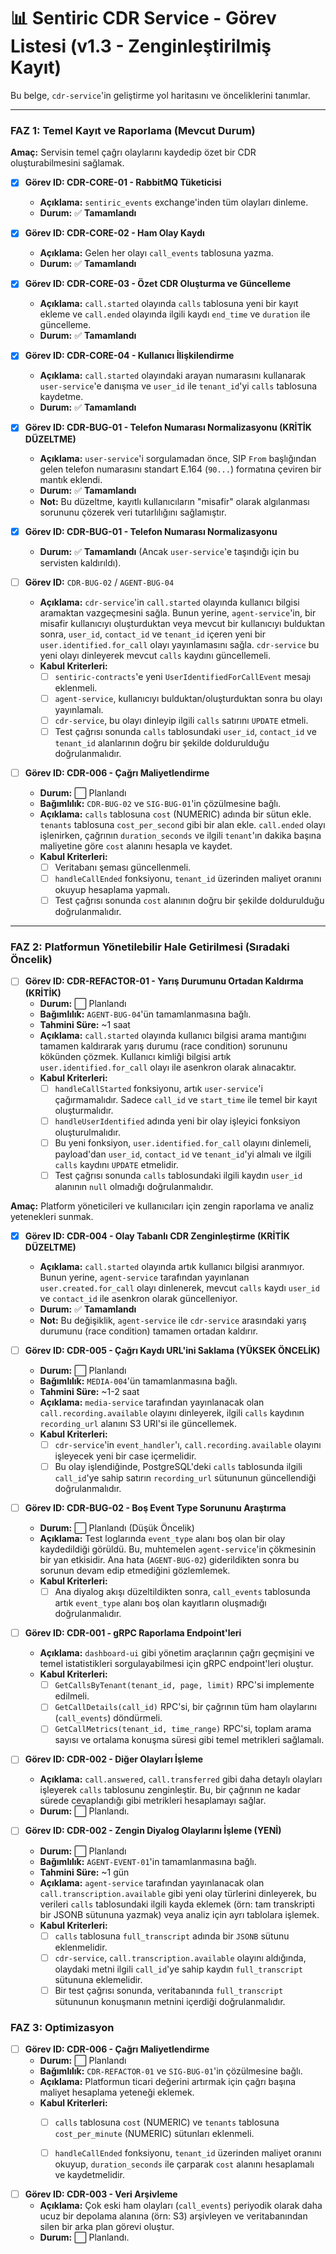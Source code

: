 # 📊 Sentiric CDR Service - Görev Listesi (v1.3 - Zenginleştirilmiş Kayıt)

Bu belge, `cdr-service`'in geliştirme yol haritasını ve önceliklerini tanımlar.

---

### **FAZ 1: Temel Kayıt ve Raporlama (Mevcut Durum)**

**Amaç:** Servisin temel çağrı olaylarını kaydedip özet bir CDR oluşturabilmesini sağlamak.

-   [x] **Görev ID: CDR-CORE-01 - RabbitMQ Tüketicisi**
    -   **Açıklama:** `sentiric_events` exchange'inden tüm olayları dinleme.
    -   **Durum:** ✅ **Tamamlandı**

-   [x] **Görev ID: CDR-CORE-02 - Ham Olay Kaydı**
    -   **Açıklama:** Gelen her olayı `call_events` tablosuna yazma.
    -   **Durum:** ✅ **Tamamlandı**

-   [x] **Görev ID: CDR-CORE-03 - Özet CDR Oluşturma ve Güncelleme**
    -   **Açıklama:** `call.started` olayında `calls` tablosuna yeni bir kayıt ekleme ve `call.ended` olayında ilgili kaydı `end_time` ve `duration` ile güncelleme.
    -   **Durum:** ✅ **Tamamlandı**

-   [x] **Görev ID: CDR-CORE-04 - Kullanıcı İlişkilendirme**
    -   **Açıklama:** `call.started` olayındaki arayan numarasını kullanarak `user-service`'e danışma ve `user_id` ile `tenant_id`'yi `calls` tablosuna kaydetme.
    -   **Durum:** ✅ **Tamamlandı**

-   [x] **Görev ID: CDR-BUG-01 - Telefon Numarası Normalizasyonu (KRİTİK DÜZELTME)**
    -   **Açıklama:** `user-service`'i sorgulamadan önce, SIP `From` başlığından gelen telefon numarasını standart E.164 (`90...`) formatına çeviren bir mantık eklendi.
    -   **Durum:** ✅ **Tamamlandı**
    -   **Not:** Bu düzeltme, kayıtlı kullanıcıların "misafir" olarak algılanması sorununu çözerek veri tutarlılığını sağlamıştır.

-   [x] **Görev ID: CDR-BUG-01 - Telefon Numarası Normalizasyonu**
    -   **Durum:** ✅ **Tamamlandı** (Ancak `user-service`'e taşındığı için bu servisten kaldırıldı).

-   [ ] **Görev ID:** `CDR-BUG-02` / `AGENT-BUG-04`
    -   **Açıklama:** `cdr-service`'in `call.started` olayında kullanıcı bilgisi aramaktan vazgeçmesini sağla. Bunun yerine, `agent-service`'in, bir misafir kullanıcıyı oluşturduktan veya mevcut bir kullanıcıyı bulduktan sonra, `user_id`, `contact_id` ve `tenant_id` içeren yeni bir `user.identified.for_call` olayı yayınlamasını sağla. `cdr-service` bu yeni olayı dinleyerek mevcut `calls` kaydını güncellemeli.
    -   **Kabul Kriterleri:**
        *   [ ] `sentiric-contracts`'e yeni `UserIdentifiedForCallEvent` mesajı eklenmeli.
        *   [ ] `agent-service`, kullanıcıyı bulduktan/oluşturduktan sonra bu olayı yayınlamalı.
        *   [ ] `cdr-service`, bu olayı dinleyip ilgili `calls` satırını `UPDATE` etmeli.
        *   [ ] Test çağrısı sonunda `calls` tablosundaki `user_id`, `contact_id` ve `tenant_id` alanlarının doğru bir şekilde doldurulduğu doğrulanmalıdır.

- [ ] **Görev ID: CDR-006 - Çağrı Maliyetlendirme**
    - **Durum:** ⬜ Planlandı
    - **Bağımlılık:** `CDR-BUG-02` ve `SIG-BUG-01`'in çözülmesine bağlı.
    - **Açıklama:** `calls` tablosuna `cost` (NUMERIC) adında bir sütun ekle. `tenants` tablosuna `cost_per_second` gibi bir alan ekle. `call.ended` olayı işlenirken, çağrının `duration_seconds` ve ilgili `tenant`'ın dakika başına maliyetine göre `cost` alanını hesapla ve kaydet.
    - **Kabul Kriterleri:**
        - [ ] Veritabanı şeması güncellenmeli.
        - [ ] `handleCallEnded` fonksiyonu, `tenant_id` üzerinden maliyet oranını okuyup hesaplama yapmalı.
        - [ ] Test çağrısı sonunda `cost` alanının doğru bir şekilde doldurulduğu doğrulanmalıdır.

---

### **FAZ 2: Platformun Yönetilebilir Hale Getirilmesi (Sıradaki Öncelik)**

-   [ ] **Görev ID: CDR-REFACTOR-01 - Yarış Durumunu Ortadan Kaldırma (KRİTİK)**
    -   **Durum:** ⬜ Planlandı
    -   **Bağımlılık:** `AGENT-BUG-04`'ün tamamlanmasına bağlı.
    -   **Tahmini Süre:** ~1 saat
    -   **Açıklama:** `call.started` olayında kullanıcı bilgisi arama mantığını tamamen kaldırarak yarış durumu (race condition) sorununu kökünden çözmek. Kullanıcı kimliği bilgisi artık `user.identified.for_call` olayı ile asenkron olarak alınacaktır.
    -   **Kabul Kriterleri:**
        -   [ ] `handleCallStarted` fonksiyonu, artık `user-service`'i çağırmamalıdır. Sadece `call_id` ve `start_time` ile temel bir kayıt oluşturmalıdır.
        -   [ ] `handleUserIdentified` adında yeni bir olay işleyici fonksiyon oluşturulmalıdır.
        -   [ ] Bu yeni fonksiyon, `user.identified.for_call` olayını dinlemeli, payload'dan `user_id`, `contact_id` ve `tenant_id`'yi almalı ve ilgili `calls` kaydını `UPDATE` etmelidir.
        -   [ ] Test çağrısı sonunda `calls` tablosundaki ilgili kaydın `user_id` alanının `null` olmadığı doğrulanmalıdır.

**Amaç:** Platform yöneticileri ve kullanıcıları için zengin raporlama ve analiz yetenekleri sunmak.
-   [x] **Görev ID: CDR-004 - Olay Tabanlı CDR Zenginleştirme (KRİTİK DÜZELTME)**
    -   **Açıklama:** `call.started` olayında artık kullanıcı bilgisi aranmıyor. Bunun yerine, `agent-service` tarafından yayınlanan `user.created.for_call` olayı dinlenerek, mevcut `calls` kaydı `user_id` ve `contact_id` ile asenkron olarak güncelleniyor.
    -   **Durum:** ✅ **Tamamlandı**
    -   **Not:** Bu değişiklik, `agent-service` ile `cdr-service` arasındaki yarış durumunu (race condition) tamamen ortadan kaldırır.


-   [ ] **Görev ID: CDR-005 - Çağrı Kaydı URL'ini Saklama (YÜKSEK ÖNCELİK)**
    -   **Durum:** ⬜ Planlandı
    -   **Bağımlılık:** `MEDIA-004`'ün tamamlanmasına bağlı.
    -   **Tahmini Süre:** ~1-2 saat
    -   **Açıklama:** `media-service` tarafından yayınlanacak olan `call.recording.available` olayını dinleyerek, ilgili `calls` kaydının `recording_url` alanını S3 URI'si ile güncellemek.
    -   **Kabul Kriterleri:**
        -   [ ] `cdr-service`'in `event_handler`'ı, `call.recording.available` olayını işleyecek yeni bir case içermelidir.
        -   [ ] Bu olay işlendiğinde, PostgreSQL'deki `calls` tablosunda ilgili `call_id`'ye sahip satırın `recording_url` sütununun güncellendiği doğrulanmalıdır.

-   [ ] **Görev ID: CDR-BUG-02 - Boş Event Type Sorununu Araştırma**
    -   **Durum:** ⬜ Planlandı (Düşük Öncelik)
    -   **Açıklama:** Test loglarında `event_type` alanı boş olan bir olay kaydedildiği görüldü. Bu, muhtemelen `agent-service`'in çökmesinin bir yan etkisidir. Ana hata (`AGENT-BUG-02`) giderildikten sonra bu sorunun devam edip etmediğini gözlemlemek.
    -   **Kabul Kriterleri:**
        -   [ ] Ana diyalog akışı düzeltildikten sonra, `call_events` tablosunda artık `event_type` alanı boş olan kayıtların oluşmadığı doğrulanmalıdır.

-   [ ] **Görev ID: CDR-001 - gRPC Raporlama Endpoint'leri**
    -   **Açıklama:** `dashboard-ui` gibi yönetim araçlarının çağrı geçmişini ve temel istatistikleri sorgulayabilmesi için gRPC endpoint'leri oluştur.
    -   **Kabul Kriterleri:**
        -   [ ] `GetCallsByTenant(tenant_id, page, limit)` RPC'si implemente edilmeli.
        -   [ ] `GetCallDetails(call_id)` RPC'si, bir çağrının tüm ham olaylarını (`call_events`) döndürmeli.
        -   [ ] `GetCallMetrics(tenant_id, time_range)` RPC'si, toplam arama sayısı ve ortalama konuşma süresi gibi temel metrikleri sağlamalı.

-   [ ] **Görev ID: CDR-002 - Diğer Olayları İşleme**
    -   **Açıklama:** `call.answered`, `call.transferred` gibi daha detaylı olayları işleyerek `calls` tablosunu zenginleştir. Bu, bir çağrının ne kadar sürede cevaplandığı gibi metrikleri hesaplamayı sağlar.
    -   **Durum:** ⬜ Planlandı.

-   [ ] **Görev ID: CDR-002 - Zengin Diyalog Olaylarını İşleme (YENİ)**
    -   **Durum:** ⬜ Planlandı
    -   **Bağımlılık:** `AGENT-EVENT-01`'in tamamlanmasına bağlı.
    -   **Tahmini Süre:** ~1 gün
    -   **Açıklama:** `agent-service` tarafından yayınlanacak olan `call.transcription.available` gibi yeni olay türlerini dinleyerek, bu verileri `calls` tablosundaki ilgili kayda eklemek (örn: tam transkripti bir JSONB sütununa yazmak) veya analiz için ayrı tablolara işlemek.
    -   **Kabul Kriterleri:**
        -   [ ] `calls` tablosuna `full_transcript` adında bir `JSONB` sütunu eklenmelidir.
        -   [ ] `cdr-service`, `call.transcription.available` olayını aldığında, olaydaki metni ilgili `call_id`'ye sahip kaydın `full_transcript` sütununa eklemelidir.
        -   [ ] Bir test çağrısı sonunda, veritabanında `full_transcript` sütununun konuşmanın metnini içerdiği doğrulanmalıdır.    

### **FAZ 3: Optimizasyon**

-   [ ] **Görev ID: CDR-006 - Çağrı Maliyetlendirme**
    -   **Durum:** ⬜ Planlandı
    -   **Bağımlılık:** `CDR-REFACTOR-01` ve `SIG-BUG-01`'in çözülmesine bağlı.
    -   **Açıklama:** Platformun ticari değerini artırmak için çağrı başına maliyet hesaplama yeteneği eklemek.
    -   **Kabul Kriterleri:**
        -   [ ] `calls` tablosuna `cost` (NUMERIC) ve `tenants` tablosuna `cost_per_minute` (NUMERIC) sütunları eklenmeli.
        -   [ ] `handleCallEnded` fonksiyonu, `tenant_id` üzerinden maliyet oranını okuyup, `duration_seconds` ile çarparak `cost` alanını hesaplamalı ve kaydetmelidir.
        

-   [ ] **Görev ID: CDR-003 - Veri Arşivleme**
    -   **Açıklama:** Çok eski ham olayları (`call_events`) periyodik olarak daha ucuz bir depolama alanına (örn: S3) arşivleyen ve veritabanından silen bir arka plan görevi oluştur.
    -   **Durum:** ⬜ Planlandı.